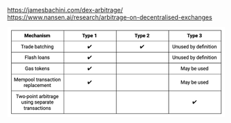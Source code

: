 https://jamesbachini.com/dex-arbitrage/
https://www.nansen.ai/research/arbitrage-on-decentralised-exchanges

![img.png](img.png)
